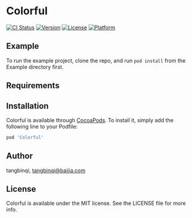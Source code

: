 # Colorful

[![CI Status](https://img.shields.io/travis/tangbinqi/Colorful.svg?style=flat)](https://travis-ci.org/tangbinqi/Colorful)
[![Version](https://img.shields.io/cocoapods/v/Colorful.svg?style=flat)](https://cocoapods.org/pods/Colorful)
[![License](https://img.shields.io/cocoapods/l/Colorful.svg?style=flat)](https://cocoapods.org/pods/Colorful)
[![Platform](https://img.shields.io/cocoapods/p/Colorful.svg?style=flat)](https://cocoapods.org/pods/Colorful)

## Example

To run the example project, clone the repo, and run `pod install` from the Example directory first.

## Requirements

## Installation

Colorful is available through [CocoaPods](https://cocoapods.org). To install
it, simply add the following line to your Podfile:

```ruby
pod 'Colorful'
```

## Author

tangbinqi, tangbinqi@baijia.com

## License

Colorful is available under the MIT license. See the LICENSE file for more info.
